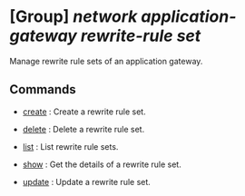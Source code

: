 # [Group] _network application-gateway rewrite-rule set_

Manage rewrite rule sets of an application gateway.

## Commands

- [create](/Commands/network/application-gateway/rewrite-rule/set/_create.md)
: Create a rewrite rule set.

- [delete](/Commands/network/application-gateway/rewrite-rule/set/_delete.md)
: Delete a rewrite rule set.

- [list](/Commands/network/application-gateway/rewrite-rule/set/_list.md)
: List rewrite rule sets.

- [show](/Commands/network/application-gateway/rewrite-rule/set/_show.md)
: Get the details of a rewrite rule set.

- [update](/Commands/network/application-gateway/rewrite-rule/set/_update.md)
: Update a rewrite rule set.

